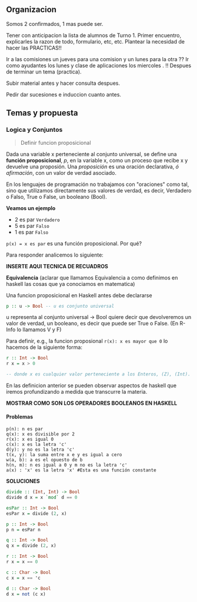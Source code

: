 ## Organizacion

Somos 2 confirmados, 1 mas puede ser.

Tener con anticipacion la lista de alumnos de Turno 1.
Primer encuentro, explicarles la razon de todo, formulario, etc, etc.
Plantear la necesidad de hacer las PRACTICAS!!

Ir a las comisiones un jueves para una comision y un lunes para la otra ?? 
Ir como ayudantes los lunes y clase de aplicaciones los miercoles <pre-Runco>. !!
Despues de terminar un tema (practica).

Subir material antes y hacer consulta despues.

Pedir dar sucesiones e induccion cuanto antes.

## Temas y propuesta

### Logica y Conjuntos

> Definir funcion proposicional

Dada una variable x perteneciente al conjunto universal, se define una **función proposicional**, _p_, en la variable x, como un proceso
que recibe x y devuelve una proposión. Una _proposición_ es una oración declarativa, _ó afirmación_, con un valor de verdad asociado.

En los lenguajes de programación no trabajamos con "oraciones" como tal, sino que utilizamos directamente sus valores de verdad,
es decir, Verdadero o Falso, True o False, un booleano (Bool).

**Veamos un ejemplo**

-  2 es par `Verdadero`
-  5 es par `Falso`
-  1 es par `Falso`

`p(x) = x es par` es una función proposicional. Por qué?

Para responder analicemos lo siguiente:

**INSERTE AQUI TECNICA DE RECUADROS**

**Equivalencia** (aclarar que llamamos Equivalencia a como definimos en haskell las cosas que ya conociamos en matematica)

Una funcion proposicional en Haskell antes debe declararse

```haskell
p :: u -> Bool -- u es conjunto universal
```
u representa al conjunto universal
-> Bool quiere decir que devolveremos un valor de verdad, un booleano, es decir que puede ser True o False. (En R-Info lo llamamos V y F)

Para definir, e.g., la funcion proposional `r(x): x es mayor que 0` lo hacemos de la siguiente forma:

```haskell
r :: Int -> Bool
r x = x > 0

-- donde x es cualquier valor perteneciente a los Enteros, (Z), (Int).
```

En las definicion anterior se pueden observar aspectos de haskell que iremos profundizando a medida que transcurre la materia.

**MOSTRAR COMO SON LOS OPERADORES BOOLEANOS EN HASKELL**

#### Problemas

```
p(n): n es par
q(x): x es divisible por 2
r(x): x es igual 0
c(x): x es la letra 'c'
d(y): y no es la letra 'c'
t(x, y): la suma entre x e y es igual a cero
w(a, b): a es el opuesto de b
h(n, m): n es igual a 0 y m no es la letra 'c'
a(x) : 'x' es la letra 'x' #Esta es una función constante
```

**SOLUCIONES**

```haskell
divide :: (Int, Int) -> Bool
divide d x = x `mod` d == 0

esPar :: Int -> Bool
esPar x = divide (2, x)

p :: Int -> Bool
p n = esPar n

q :: Int -> Bool
q x = divide (2, x)

r :: Int -> Bool
r x = x == 0

c :: Char -> Bool
c x = x == 'c

d :: Char -> Bool
d x = not (c x)
```
